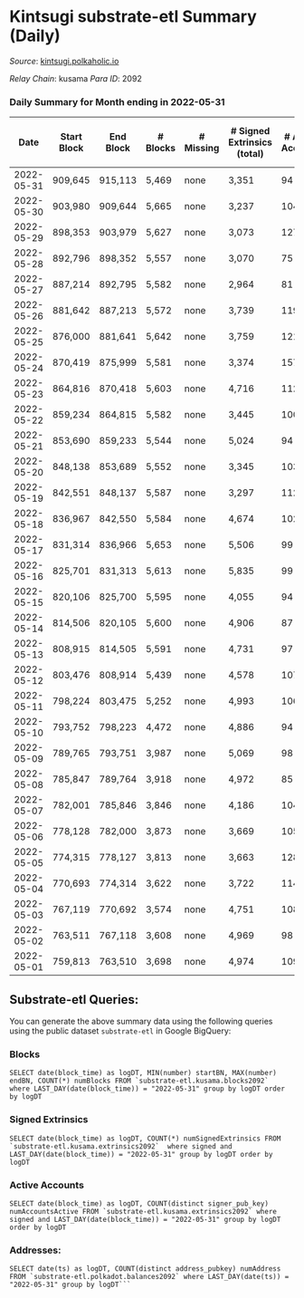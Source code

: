 # Kintsugi substrate-etl Summary (Daily)

_Source_: [kintsugi.polkaholic.io](https://kintsugi.polkaholic.io)

*Relay Chain*: kusama
*Para ID*: 2092



### Daily Summary for Month ending in 2022-05-31


| Date | Start Block | End Block | # Blocks | # Missing | # Signed Extrinsics (total) | # Active Accounts | # Addresses with Balances | # Events | # Transfers | # XCM Transfers In | # XCM Transfers Out |
| ---- | ----------- | --------- | -------- | --------- | --------------------------- | ----------------- | ------------------------- | -------- | ----------- | ------------------ | ------------------- |
| 2022-05-31 | 909,645 | 915,113 | 5,469 | none  | 3,351 | 94 | 8,038 | 42,613 | 65 ($37,965.34) | 46 ($42,975.78) | 66 ($20,864.02) |
| 2022-05-30 | 903,980 | 909,644 | 5,665 | none  | 3,237 | 104 | 8,034 | 43,819 | 47 ($37,753.20) | 67 ($28,843.53) | 69 ($19,655.21) |
| 2022-05-29 | 898,353 | 903,979 | 5,627 | none  | 3,073 | 127 | 8,028 | 43,104 | 27 ($6,721.95) | 16 ($2,620.83) | 26 ($6,507.68) |
| 2022-05-28 | 892,796 | 898,352 | 5,557 | none  | 3,070 | 75 | 8,026 | 42,734 | 34 ($12,871.71) | 44 ($19,130.69) | 45 ($121,962.49) |
| 2022-05-27 | 887,214 | 892,795 | 5,582 | none  | 2,964 | 81 | 8,024 | 42,941 | 58 ($49,573.08) | 54 ($38,348.30) | 73 ($37,738.62) |
| 2022-05-26 | 881,642 | 887,213 | 5,572 | none  | 3,739 | 119 | 8,021 | 43,881 | 53 ($19,470.78) | 36 ($26,417.51) | 44 ($8,513.65) |
| 2022-05-25 | 876,000 | 881,641 | 5,642 | none  | 3,759 | 121 | 8,015 | 44,132 | 40 ($21,318.77) | 20 ($5,347.92) | 38 ($13,867.92) |
| 2022-05-24 | 870,419 | 875,999 | 5,581 | none  | 3,374 | 157 | 8,012 | 43,334 | 46 ($31,577.61) | 34 ($48,707.36) | 66 ($39,475.73) |
| 2022-05-23 | 864,816 | 870,418 | 5,603 | none  | 4,716 | 112 | 8,009 | 45,207 | 33 ($83,786.22) | 26 ($49,871.93) | 37 ($31,982.37) |
| 2022-05-22 | 859,234 | 864,815 | 5,582 | none  | 3,445 | 100 | 8,003 | 43,288 | 25 ($142,085.61) | 14 ($5,212.09) | 21 ($17,431.63) |
| 2022-05-21 | 853,690 | 859,233 | 5,544 | none  | 5,024 | 94 | 8,000 | 44,856 | 30 ($39,394.89) | 22 ($23,015.04) | 53 ($30,979.08) |
| 2022-05-20 | 848,138 | 853,689 | 5,552 | none  | 3,345 | 103 | 7,998 | 42,768 | 25 ($19,052.58) | 20 ($24,196.88) | 31 ($28,641.01) |
| 2022-05-19 | 842,551 | 848,137 | 5,587 | none  | 3,297 | 112 | 7,993 | 43,438 | 49 ($30,929.73) | 58 ($70,849.16) | 99 ($24,172.52) |
| 2022-05-18 | 836,967 | 842,550 | 5,584 | none  | 4,674 | 102 | 7,989 | 44,666 | 30 ($19,018.70) | 21 ($44,287.96) | 23 ($30,055.27) |
| 2022-05-17 | 831,314 | 836,966 | 5,653 | none  | 5,506 | 99 | 7,986 | 46,369 | 37 ($25,082.24) | 32 ($37,466.67) | 47 ($20,011.43) |
| 2022-05-16 | 825,701 | 831,313 | 5,613 | none  | 5,835 | 99 | 7,969 | 46,364 | 28 ($35,454.86) | 17 ($41,364.85) | 23 ($6,250.35) |
| 2022-05-15 | 820,106 | 825,700 | 5,595 | none  | 4,055 | 94 | 7,966 | 44,274 | 29 ($22,657.51) | 35 ($45,499.26) | 35 ($29,785.08) |
| 2022-05-14 | 814,506 | 820,105 | 5,600 | none  | 4,906 | 87 | 7,961 | 45,231 | 24 ($15,367.94) | 26 ($72,231.20) | 32 ($113,539.81) |
| 2022-05-13 | 808,915 | 814,505 | 5,591 | none  | 4,731 | 97 | 7,959 | 44,813 | 42 ($64,220.48) | 26 ($7,883.15) | 47 ($12,690.17) |
| 2022-05-12 | 803,476 | 808,914 | 5,439 | none  | 4,578 | 107 | 7,955 | 44,158 | 36 ($15,431.61) | 77 ($62,316.09) | 95 ($50,090.48) |
| 2022-05-11 | 798,224 | 803,475 | 5,252 | none  | 4,993 | 106 | 7,950 | 43,392 | 48 ($76,021.46) | 75 ($359,007.14) | 47 ($61,834.39) |
| 2022-05-10 | 793,752 | 798,223 | 4,472 | none  | 4,886 | 94 | 7,946 | 37,166 | 20 ($7,169.14) | 24 ($42,109.76) | 26 ($13,653.10) |
| 2022-05-09 | 789,765 | 793,751 | 3,987 | none  | 5,069 | 98 | 7,945 | 33,967 | 32 ($18,175.93) | 25 ($26,830.02) | 29 ($21,745.68) |
| 2022-05-08 | 785,847 | 789,764 | 3,918 | none  | 4,972 | 85 | 7,942 | 33,256 | 25 ($10,594.89) | 15 ($9,682.35) | 22 ($13,562.84) |
| 2022-05-07 | 782,001 | 785,846 | 3,846 | none  | 4,186 | 104 | 7,935 | 31,896 | 29 ($21,580.30) | 38 ($377,498.05) | 35 ($368,067.92) |
| 2022-05-06 | 778,128 | 782,000 | 3,873 | none  | 3,669 | 105 | 7,928 | 31,771 | 43 ($69,102.65) | 28 ($448,152.48) | 30 ($49,734.34) |
| 2022-05-05 | 774,315 | 778,127 | 3,813 | none  | 3,663 | 128 | 7,922 | 31,187 | 20 ($10,160.25) | 22 ($26,574.43) | 32 ($54,423.49) |
| 2022-05-04 | 770,693 | 774,314 | 3,622 | none  | 3,722 | 114 | 7,922 | 30,063 | 48 ($714,578.09) | 44 ($57,501.11) | 59 ($112,655.57) |
| 2022-05-03 | 767,119 | 770,692 | 3,574 | none  | 4,751 | 108 | 7,914 | 30,849 | 45 ($43,338.59) | 18 ($26,336.67) | 27 ($19,816.10) |
| 2022-05-02 | 763,511 | 767,118 | 3,608 | none  | 4,969 | 98 | 7,894 | 31,343 | 40 ($92,025.07) | 33 ($66,053.09) | 46 ($30,151.06) |
| 2022-05-01 | 759,813 | 763,510 | 3,698 | none  | 4,974 | 109 | 7,887 | 32,069 | 28 ($73,730.74) | 42 ($68,535.93) | 49 ($51,282.66) |

## Substrate-etl Queries:
You can generate the above summary data using the following queries using the public dataset `substrate-etl` in Google BigQuery:


### Blocks
```
SELECT date(block_time) as logDT, MIN(number) startBN, MAX(number) endBN, COUNT(*) numBlocks FROM `substrate-etl.kusama.blocks2092`  where LAST_DAY(date(block_time)) = "2022-05-31" group by logDT order by logDT
```


### Signed Extrinsics
```
SELECT date(block_time) as logDT, COUNT(*) numSignedExtrinsics FROM `substrate-etl.kusama.extrinsics2092`  where signed and LAST_DAY(date(block_time)) = "2022-05-31" group by logDT order by logDT
```


### Active Accounts
```
SELECT date(block_time) as logDT, COUNT(distinct signer_pub_key) numAccountsActive FROM `substrate-etl.kusama.extrinsics2092` where signed and LAST_DAY(date(block_time)) = "2022-05-31" group by logDT order by logDT
```


### Addresses:
```
SELECT date(ts) as logDT, COUNT(distinct address_pubkey) numAddress FROM `substrate-etl.polkadot.balances2092` where LAST_DAY(date(ts)) = "2022-05-31" group by logDT```

